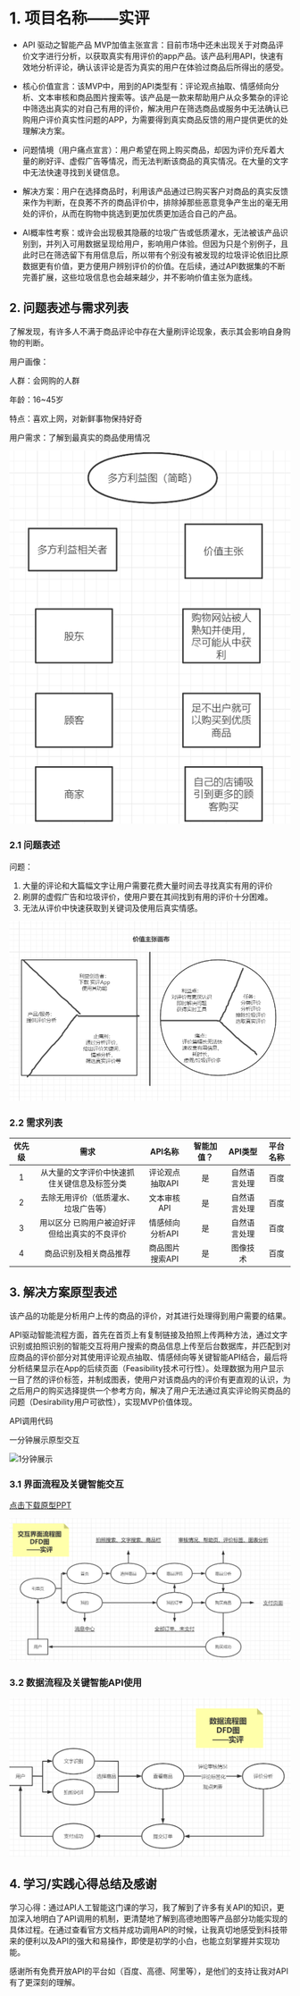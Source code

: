 # 1. 项目名称——实评

- API 驱动之智能产品 MVP加值主张宣言：目前市场中还未出现关于对商品评价文字进行分析，以获取真实有用评价的app产品。该产品利用API，快速有效地分析评论，确认该评论是否为真实的用户在体验过商品后所得出的感受。

- 核心价值宣言：该MVP中，用到的API类型有：评论观点抽取、情感倾向分析、文本审核和商品图片搜索等。该产品是一款来帮助用户从众多繁杂的评论中筛选出真实的对自己有用的评价，解决用户在筛选商品或服务中无法确认已购用户评价真实性问题的APP，为需要得到真实商品反馈的用户提供更优的处理解决方案。

- 问题情境（用户痛点宣言）：用户希望在网上购买商品，却因为评价充斥着大量的刷好评、虚假广告等情况，而无法判断该商品的真实情况。在大量的文字中无法快速寻找到关键信息。

- 解决方案：用户在选择商品时，利用该产品通过已购买客户对商品的真实反馈来作为判断，在良莠不齐的商品评价中，排除掉那些恶意竞争产生出的毫无用处的评价，从而在购物中挑选到更加优质更加适合自己的产品。

- AI概率性考察：或许会出现极其隐蔽的垃圾广告或低质灌水，无法被该产品识别到，并列入可用数据呈现给用户，影响用户体验。但因为只是个别例子，且此时已在筛选留下有用信息后，所以带有个别没有被发现的垃圾评论依旧比原数据更有价值，更方便用户辨别评价的价值。在后续，通过API数据集的不断完善扩展，这些垃圾信息也会越来越少，并不影响价值主张为底线。

## 2. 问题表述与需求列表

了解发现，有许多人不满于商品评论中存在大量刷评论现象，表示其会影响自身购物的判断。

用户画像：

人群：会网购的人群

年龄：16~45岁

特点：喜欢上网，对新鲜事物保持好奇

用户需求：了解到最真实的商品使用情况

![](/img/多方利益.png)

### 2.1 问题表述

问题：

1. 大量的评论和大篇幅文字让用户需要花费大量时间去寻找真实有用的评价
2. 刷屏的虚假广告和垃圾评价，使用户要在其间找到有用的评价十分困难。
3. 无法从评价中快速获取到关键词及使用后真实情感。

![](/img/价值主张画布.png)

### 2.2 需求列表

| 优先级 | 需求 | API名称 | 智能加值？ | API类型 | 平台名称 |
| :-: | :-: | :-: | :-: | :-: | :-: |
| 1 | 从大量的文字评价中快速抓住关键信息及标签分类 | 评论观点抽取API | 是 | 自然语言处理 | 百度 |
| 2 | 去除无用评价（低质灌水、垃圾广告等） | 文本审核API | 是 | 自然语言处理 | 百度 |
| 3 | 用以区分 已购用户被迫好评但给出真实的不良评价 | 情感倾向分析API | 是 | 自然语言处理 | 百度 |
| 4 | 商品识别及相关商品推荐 | 商品图片搜索API | 是 | 图像技术 | 百度 |

## 3. 解决方案原型表述

该产品的功能是分析用户上传的商品的评价，对其进行处理得到用户需要的结果。

API驱动智能流程方面，首先在首页上有复制链接及拍照上传两种方法，通过文字识别或拍照识别的智能交互将用户搜索的商品信息上传至后台数据库，并匹配到对应商品的评价部分对其使用评论观点抽取、情感倾向等关键智能API结合，最后将分析结果显示在App的后续页面（Feasibility技术可行性）。处理数据为用户显示一目了然的评价标签，并制成图表，使用户对该商品内的评价有更直观的认识，为之后用户的购买选择提供一个参考方向，解决了用户无法通过真实评论购买商品的问题（Desirability用户可欲性），实现MVP价值体现。

API调用代码








一分钟展示原型交互

![1分钟展示](/img/API原型.gif)

### 3.1 界面流程及关键智能交互

[点击下载原型PPT](https://gitee.com/Tengzyi/API/raw/master/API%20%E6%BB%95%E5%8D%93%E6%98%93%20181013007.pptx)

![](/img/交互界面DFD.png)

### 3.2 数据流程及关键智能API使用

![](/img/数据DFD.png)

## 4. 学习/实践心得总结及感谢

学习心得：通过API人工智能这门课的学习，我了解到了许多有关API的知识，更加深入地明白了API调用的机制，更清楚地了解到高德地图等产品部分功能实现的具体过程。在通过查看官方文档并成功调用API的时候，让我真切地感受到科技带来的便利以及API的强大和易操作，即使是初学的小白，也能立刻掌握并实现功能。

感谢所有免费开放API的平台如（百度、高德、阿里等），是他们的支持让我对API有了更深刻的理解。